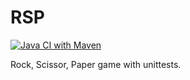 # RSP

[![Java CI with Maven](https://github.com/fiamont/RSP/actions/workflows/maven.yml/badge.svg)](https://github.com/fiamont/RSP/actions/workflows/maven.yml)

Rock, Scissor, Paper game with unittests.



